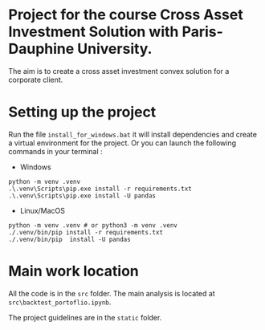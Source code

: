 # Project for the course Cross Asset Investment Solution with Paris-Dauphine University.
The aim is to create a cross asset investment convex solution for a corporate client.
# Setting up the project
Run the file `install_for_windows.bat` it will install dependencies and create a virtual environment for the project.
Or you can launch the following commands in your terminal : 
- Windows
```batch
python -m venv .venv
.\.venv\Scripts\pip.exe install -r requirements.txt
.\.venv\Scripts\pip.exe install -U pandas
```
- Linux/MacOS
```shell
python -m venv .venv # or python3 -m venv .venv
./.venv/bin/pip install -r requirements.txt
./.venv/bin/pip  install -U pandas
```
# Main work location
All the code is in the `src` folder. The main analysis is located at `src\backtest_portoflio.ipynb`.<br>

The project guidelines are in the `static` folder.